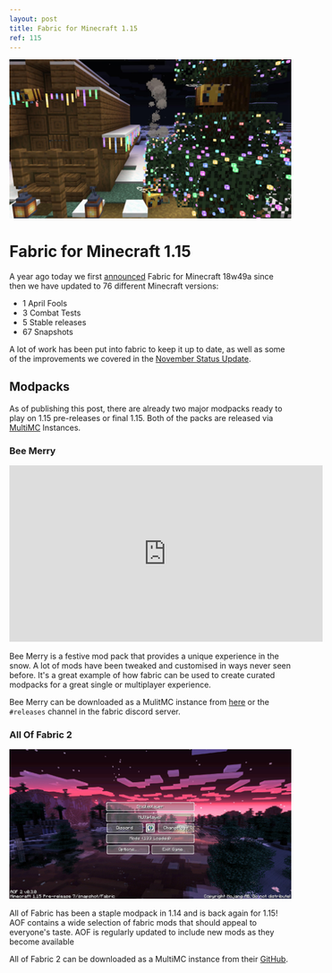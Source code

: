 ```yaml
---
layout: post
title: Fabric for Minecraft 1.15
ref: 115
---
```


![](/assets/external/5WozN9i.jpg)

# Fabric for Minecraft 1.15

A year ago today we first [announced](https://fabricmc.net/2018/12/10/announcement.html) Fabric for Minecraft 18w49a since then we have updated to 76 different Minecraft versions:

* 1 April Fools
* 3 Combat Tests
* 5 Stable releases
* 67 Snapshots

A lot of work has been put into fabric to keep it up to date, as well as some of the improvements we covered in the [November Status Update](https://fabricmc.net/2019/11/19/nov-status-update.html).


## Modpacks
As of publishing this post, there are already two major modpacks ready to play on 1.15 pre-releases or final 1.15. Both of the packs are released via [MultiMC](https://multimc.org/) Instances.


### Bee Merry

<iframe width="560" height="315" src="https://www.youtube.com/embed/26TmhVDTXHE" frameborder="0" allow="accelerometer; autoplay; encrypted-media; gyroscope; picture-in-picture" allowfullscreen></iframe>

Bee Merry is a festive mod pack that provides a unique experience in the snow. A lot of mods have been tweaked and customised in ways never seen before. It's a great example of how fabric can be used to create curated modpacks for a great single or multiplayer experience. 

Bee Merry can be downloaded as a MulitMC instance from [here](http://bouf.hoborific.com:8080/bee_merry) or the `#releases` channel in the fabric discord server.

### All Of Fabric 2

![](/assets/external/Po3WAQC.jpg)


All of Fabric has been a staple modpack in 1.14 and is back again for 1.15! AOF contains a wide selection of fabric mods that should appeal to everyone's taste. AOF is regularly updated to include new mods as they become available

All of Fabric 2 can be downloaded as a MultiMC instance from their [GitHub](https://github.com/AllOfFabric/AOF-2/releases).